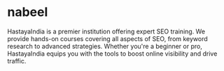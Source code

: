 # nabeel
HastayaIndia is a premier institution offering expert SEO training. We provide hands-on courses covering all aspects of SEO, from keyword research to advanced strategies. Whether you're a beginner or pro, HastayaIndia equips you with the tools to boost online visibility and drive traffic.
